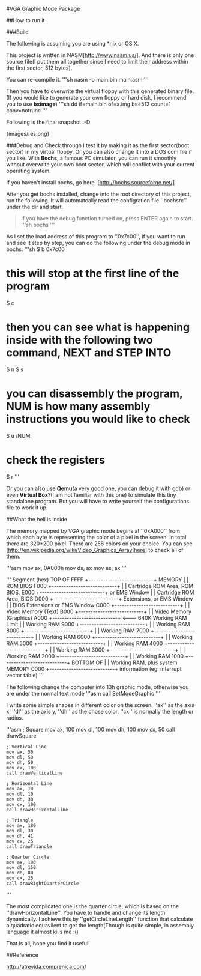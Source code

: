 #VGA Graphic Mode Package

##How to run it

###Build

The following is assuming you are using \*nix or OS X.

This project is written in NASM[http://www.nasm.us/].
And there is only one source file(I put them all together since I need to limit their address within the first sector, 512 bytes).

You can re-compile it.
'''sh
nasm -o main.bin main.asm
'''

Then you have to overwrite the virtual floppy with this generated binary file.
(If you would like to generate your own floppy or hard disk, I recommend you to use **bximage**)
'''sh
dd if=main.bin of=a.img bs=512 count=1 conv=notrunc
'''

Following is the final snapshot :-D

{images/res.png}

###Debug and Check through
I test it by making it as the first sector(boot sector) in my virtual floppy. Or you can also change it into a DOS com file if you like.
With **Bochs**, a famous PC simulator, you can run it smoothly without overwrite your own boot sector, which will conflict with your current operating system.

If you haven't install bochs, go here.
[http://bochs.sourceforge.net/]

After you get bochs installed, change into the root directory of this project, run the following. It will automatcally read the configration file ''bochsrc'' under the dir and start.
> If you have the debug function turned on, press ENTER again to start.
'''sh
bochs
'''

As I set the load address of this program to ''0x7c00'', if you want to run and see it step by step, you can do the following under the debug mode in bochs.
'''sh
$ b 0x7c00 

# this will stop at the first line of the program
$ c

# then you can see what is happening inside with the following two command, NEXT and STEP INTO
$ n
$ s

# you can disassembly the program, NUM is how many assembly instructions you would like to check
$ u /NUM

# check the registers
$ r
'''

Or you can also use **Qemu**(a very good one, you can debug it with gdb) or even **Virtual Box**?(I am not familiar with this one) to simulate this tiny standalone program.
But you will have to write yourself the configurations file to work it up.

##What the hell is inside

The memory mapped by VGA graphic mode begins at ''0xA000'' from which each byte is representing the color of a pixel in the screen. In total there are 320\*200 pixel.
There are 256 colors on your choice. You can see [http://en.wikipedia.org/wiki/Video_Graphics_Array|here] to check all of them.

'''asm
    mov ax, 0A000h
    mov ds, ax
    mov es, ax
'''

'''
Segment (hex)
 TOP OF    FFFF  +---------------------------+
 MEMORY          |                           | ROM BIOS
           F000  +---------------------------+
                 |                           | Cartridge ROM Area, ROM BIOS,
           E000  +---------------------------+ or EMS Window
                 |                           | Cartridge ROM Area, BIOS
           D000  +---------------------------+ Extensions, or EMS Window
                 |                           | BIOS Extensions or EMS Window
           C000  +---------------------------+
                 |                           | Video Memory (Text)
           B000  +---------------------------+
                 |                           | Video Memory (Graphics)
           A000  +---------------------------+ <--- 640K Working RAM Limit
                 |                           | Working RAM
           9000  +---------------------------+
                 |                           | Working RAM
           8000  +---------------------------+
                 |                           | Working RAM
           7000  +---------------------------+
                 |                           | Working RAM
           6000  +---------------------------+
                 |                           | Working RAM
           5000  +---------------------------+
                 |                           | Working RAM
           4000  +---------------------------+
                 |                           | Working RAM
           3000  +---------------------------+
                 |                           | Working RAM
           2000  +---------------------------+
                 |                           | Working RAM
           1000  +---------------------------+
 BOTTOM OF       |                           | Working RAM, plus system
 MEMORY    0000  +---------------------------+ information (eg. interrupt
                                               vector table)
'''

The following change the computer into 13h graphic mode, otherwise you are under the normal text mode 
'''asm
    call SetModeGraphic
'''

I write some simple shapes in different color on the screen.
''ax'' as the axis x, ''dl'' as the axis y, ''dh'' as the chose color, ''cx'' is normally the length or radius.

'''asm
    ; Square
    mov ax, 100
    mov dl, 100
    mov dh, 100
    mov cx, 50
    call drawSquare

    ; Vertical Line
    mov ax, 50
    mov dl, 50
    mov dh, 50
    mov cx, 100
    call drawVerticalLine

    ; Horizontal Line
    mov ax, 10
    mov dl, 10
    mov dh, 30
    mov cx, 100
    call drawHorizontalLine

    ; Triangle
    mov ax, 180
    mov dl, 30
    mov dh, 41
    mov cx, 25
    call drawTriangle

    ; Quarter Circle
    mov ax, 180
    mov dl, 150
    mov dh, 80
    mov cx, 25
    call drawRightQuarterCircle
'''

The most complicated one is the quarter circle, which is based on the ''drawHorizontalLine''. You have to handle and change its length dynamically.
I achieve this by ''getCircleLineLength'' function that calculate a quadratic equavilent to get the length(Though is quite simple, in assembly language it almost kills me :\() 

That is all, hope you find it useful!

##Reference

http://atrevida.comprenica.com/

